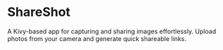 # ShareShot
 A Kivy-based app for capturing and sharing images effortlessly. Upload photos from your camera and generate quick shareable links.

